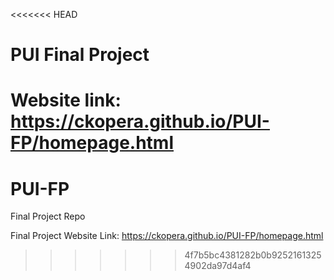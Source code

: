 <<<<<<< HEAD
# PUI Final Project

Website link: https://ckopera.github.io/PUI-FP/homepage.html
=======
# PUI-FP
Final Project Repo

Final Project Website Link: https://ckopera.github.io/PUI-FP/homepage.html
>>>>>>> 4f7b5bc4381282b0b92521613254902da97d4af4

